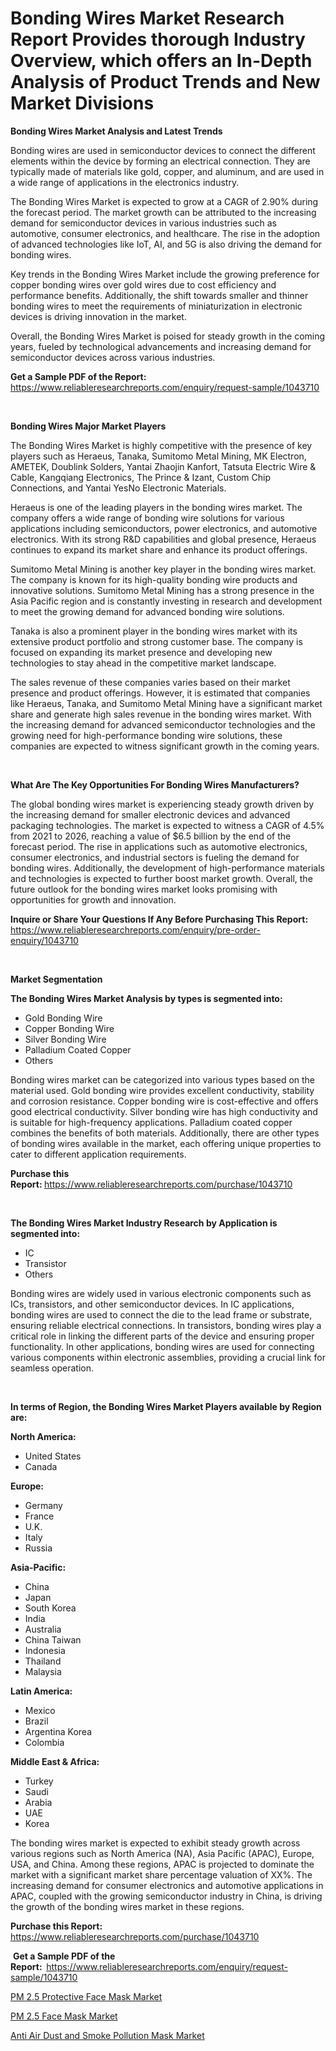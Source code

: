 <p><h1>Bonding Wires Market Research Report Provides thorough Industry Overview, which offers an In-Depth Analysis of Product Trends and New Market Divisions</h1></p><p><strong>Bonding Wires Market Analysis and Latest Trends</strong></p>
<p><p>Bonding wires are used in semiconductor devices to connect the different elements within the device by forming an electrical connection. They are typically made of materials like gold, copper, and aluminum, and are used in a wide range of applications in the electronics industry.</p><p>The Bonding Wires Market is expected to grow at a CAGR of 2.90% during the forecast period. The market growth can be attributed to the increasing demand for semiconductor devices in various industries such as automotive, consumer electronics, and healthcare. The rise in the adoption of advanced technologies like IoT, AI, and 5G is also driving the demand for bonding wires.</p><p>Key trends in the Bonding Wires Market include the growing preference for copper bonding wires over gold wires due to cost efficiency and performance benefits. Additionally, the shift towards smaller and thinner bonding wires to meet the requirements of miniaturization in electronic devices is driving innovation in the market.</p><p>Overall, the Bonding Wires Market is poised for steady growth in the coming years, fueled by technological advancements and increasing demand for semiconductor devices across various industries.</p></p>
<p><strong>Get a Sample PDF of the Report:&nbsp;</strong> <a href="https://www.reliableresearchreports.com/enquiry/request-sample/1043710">https://www.reliableresearchreports.com/enquiry/request-sample/1043710</a></p>
<p>&nbsp;</p>
<p><strong>Bonding Wires Major Market Players</strong></p>
<p><p>The Bonding Wires Market is highly competitive with the presence of key players such as Heraeus, Tanaka, Sumitomo Metal Mining, MK Electron, AMETEK, Doublink Solders, Yantai Zhaojin Kanfort, Tatsuta Electric Wire & Cable, Kangqiang Electronics, The Prince & Izant, Custom Chip Connections, and Yantai YesNo Electronic Materials. </p><p>Heraeus is one of the leading players in the bonding wires market. The company offers a wide range of bonding wire solutions for various applications including semiconductors, power electronics, and automotive electronics. With its strong R&D capabilities and global presence, Heraeus continues to expand its market share and enhance its product offerings.</p><p>Sumitomo Metal Mining is another key player in the bonding wires market. The company is known for its high-quality bonding wire products and innovative solutions. Sumitomo Metal Mining has a strong presence in the Asia Pacific region and is constantly investing in research and development to meet the growing demand for advanced bonding wire solutions.</p><p>Tanaka is also a prominent player in the bonding wires market with its extensive product portfolio and strong customer base. The company is focused on expanding its market presence and developing new technologies to stay ahead in the competitive market landscape.</p><p>The sales revenue of these companies varies based on their market presence and product offerings. However, it is estimated that companies like Heraeus, Tanaka, and Sumitomo Metal Mining have a significant market share and generate high sales revenue in the bonding wires market. With the increasing demand for advanced semiconductor technologies and the growing need for high-performance bonding wire solutions, these companies are expected to witness significant growth in the coming years.</p></p>
<p>&nbsp;</p>
<p><strong>What Are The Key Opportunities For Bonding Wires Manufacturers?</strong></p>
<p><p>The global bonding wires market is experiencing steady growth driven by the increasing demand for smaller electronic devices and advanced packaging technologies. The market is expected to witness a CAGR of 4.5% from 2021 to 2026, reaching a value of $6.5 billion by the end of the forecast period. The rise in applications such as automotive electronics, consumer electronics, and industrial sectors is fueling the demand for bonding wires. Additionally, the development of high-performance materials and technologies is expected to further boost market growth. Overall, the future outlook for the bonding wires market looks promising with opportunities for growth and innovation.</p></p>
<p><strong>Inquire or Share Your Questions If Any Before Purchasing This Report:</strong> <a href="https://www.reliableresearchreports.com/enquiry/pre-order-enquiry/1043710">https://www.reliableresearchreports.com/enquiry/pre-order-enquiry/1043710</a></p>
<p>&nbsp;</p>
<p><strong>Market Segmentation</strong></p>
<p><strong>The Bonding Wires Market Analysis by types is segmented into:</strong></p>
<p><ul><li>Gold Bonding Wire</li><li>Copper Bonding Wire</li><li>Silver Bonding Wire</li><li>Palladium Coated Copper</li><li>Others</li></ul></p>
<p><p>Bonding wires market can be categorized into various types based on the material used. Gold bonding wire provides excellent conductivity, stability and corrosion resistance. Copper bonding wire is cost-effective and offers good electrical conductivity. Silver bonding wire has high conductivity and is suitable for high-frequency applications. Palladium coated copper combines the benefits of both materials. Additionally, there are other types of bonding wires available in the market, each offering unique properties to cater to different application requirements.</p></p>
<p><strong>Purchase this Report:&nbsp;</strong><a href="https://www.reliableresearchreports.com/purchase/1043710">https://www.reliableresearchreports.com/purchase/1043710</a></p>
<p>&nbsp;</p>
<p><strong>The Bonding Wires Market Industry Research by Application is segmented into:</strong></p>
<p><ul><li>IC</li><li>Transistor</li><li>Others</li></ul></p>
<p><p>Bonding wires are widely used in various electronic components such as ICs, transistors, and other semiconductor devices. In IC applications, bonding wires are used to connect the die to the lead frame or substrate, ensuring reliable electrical connections. In transistors, bonding wires play a critical role in linking the different parts of the device and ensuring proper functionality. In other applications, bonding wires are used for connecting various components within electronic assemblies, providing a crucial link for seamless operation.</p></p>
<p>&nbsp;</p>
<p><strong>In terms of Region, the Bonding Wires Market Players available by Region are:</strong></p>
<p>
    <p> <strong> North America: </strong>
        <ul>
            <li>United States</li>
            <li>Canada</li>
        </ul>
        </p> 
    <p> <strong> Europe: </strong>
        <ul>
            <li>Germany</li>
            <li>France</li>
            <li>U.K.</li>
            <li>Italy</li>
            <li>Russia</li>
        </ul>
        </p> 
    <p> <strong> Asia-Pacific: </strong>
        <ul>
            <li>China</li>
            <li>Japan</li>
            <li>South Korea</li>
            <li>India</li>
            <li>Australia</li>
            <li>China Taiwan</li>
            <li>Indonesia</li>
            <li>Thailand</li>
            <li>Malaysia</li>
        </ul>
        </p> 
    <p> <strong> Latin America: </strong>
        <ul>
            <li>Mexico</li>
            <li>Brazil</li>
            <li>Argentina Korea</li>
            <li>Colombia</li>
        </ul>
        </p> 
    <p> <strong> Middle East & Africa: </strong>
        <ul>
            <li>Turkey</li>
            <li>Saudi</li>
            <li>Arabia</li>
            <li>UAE</li>
            <li>Korea</li>
        </ul>
    </p>
    </p>
<p><p>The bonding wires market is expected to exhibit steady growth across various regions such as North America (NA), Asia Pacific (APAC), Europe, USA, and China. Among these regions, APAC is projected to dominate the market with a significant market share percentage valuation of XX%. The increasing demand for consumer electronics and automotive applications in APAC, coupled with the growing semiconductor industry in China, is driving the growth of the bonding wires market in these regions.</p></p>
<p><strong>Purchase this Report: </strong><a href="https://www.reliableresearchreports.com/purchase/1043710">https://www.reliableresearchreports.com/purchase/1043710</a></p>
<p>&nbsp;<strong>Get a Sample PDF of the Report:&nbsp;&nbsp;</strong><a href="https://www.reliableresearchreports.com/enquiry/request-sample/1043710">https://www.reliableresearchreports.com/enquiry/request-sample/1043710</a></p>
<p><strong></strong></p>
<p><p><a href="https://view.publitas.com/reportprime-1/pm-2-5-protective-face-mask-market-growth-market-trends-covid-19-impact-and-forecasts-for-period-from-2023-2030/">PM 2.5 Protective Face Mask Market</a></p><p><a href="https://view.publitas.com/reportprime-1/pm-2-5-face-mask-market-provides-detailed-segmentation-of-this-market-based-on-type-application-and-region-and-forecast-for-the-period-from-2023-2030/">PM 2.5 Face Mask Market</a></p><p><a href="https://view.publitas.com/reportprime-1/anti-air-dust-and-smoke-pollution-mask-market-research-report-unlocks-analysis-on-the-market-financial-status-market-size-and-market-revenue-upto-2030/">Anti Air Dust and Smoke Pollution Mask Market</a></p></p>